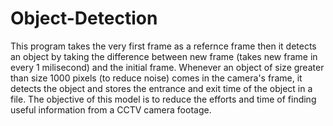# Object-Detection
This program takes the very first frame as a refernce frame then it detects an object by taking the difference between new frame (takes new frame in every 1 milisecond) and the initial frame. 
Whenever an object of size greater than size 1000 pixels (to reduce noise) comes in the camera's frame, it detects the object and stores the entrance and exit time of the object in a file.
The objective of this model is to reduce the efforts and time of finding useful information from a CCTV camera footage.
